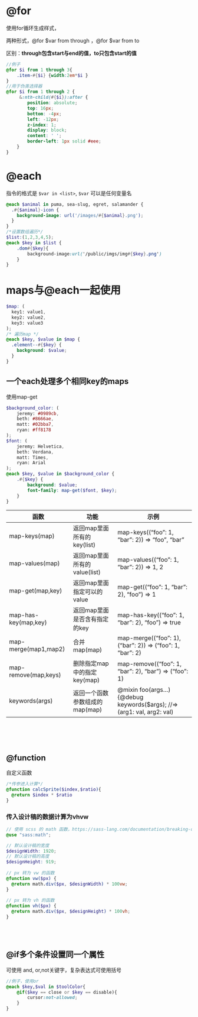 # @for

使用for循环生成样式，

两种形式，@for $var from <start> through <end>，@for $var from <start> to <end>

区别：**through包含start与end的值，to只包含start的值**

```scss
//例子
@for $i from 1 through 3{
    .item-#{$i} {width:2em*$i }
}
//用于伪类选择器
@for $i from 1 through 2 {
     &:nth-child(#{$i}):after { 
        position: absolute;
        top: 16px;
        bottom: -4px;
        left: -12px;
        z-index: 1;
        display: block;
        content: ' ';
        border-left: 1px solid #eee;
    }
}
```

# @each

指令的格式是 `$var in <list>`, `$var` 可以是任何变量名

```scss
@each $animal in puma, sea-slug, egret, salamander {
  .#{$animal}-icon {
    background-image: url('/images/#{$animal}.png');
  }
}
/*设置数组遍历*/
$list:(1,2,3,4,5);
@each $key in $list {
    .dom#{$key}{
        background-image:url('/public/imgs/img#{$key}.png')
    }
}
```

# maps与@each一起使用

```scss
$map: (
  key1: value1,
  key2: value2,
  key3: value3
);
/* 遍历map */
@each $key, $value in $map {
  .element--#{$key} {
    background: $value;
  }
}
```

## 一个each处理多个相同key的maps

使用map-get

```scss
$background_color: (
    jeremy: #0989cb,
    beth: #8666ae,
    matt: #02bba7,
    ryan: #ff8178
);
$font: (
    jeremy: Helvetica,
    beth: Verdana,
    matt: Times,
    ryan: Arial
);
@each $key, $value in $background_color {
    .#{$key} {
        background: $value;
        font-family: map-get($font, $key);
    }
}
```

| 函数                 | 功能                           | 示例                                                         |
| -------------------- | ------------------------------ | ------------------------------------------------------------ |
| map-keys(map)        | 返回map里面所有的key(list)     | map-keys((“foo”: 1, “bar”: 2)) => “foo”, “bar”               |
| map-values(map)      | 返回map里面所有的value(list)   | map-values((“foo”: 1, “bar”: 2)) => 1, 2                     |
| map-get(map,key)     | 返回map里面指定可以的value     | map-get((“foo”: 1, “bar”: 2), “foo”) => 1                    |
| map-has-key(map,key) | 返回map里面是否含有指定的key   | map-has-key((“foo”: 1, “bar”: 2), “foo”) => true             |
| map-merge(map1,map2) | 合并map(map)                   | map-merge((“foo”: 1), (“bar”: 2)) => (“foo”: 1, “bar”: 2)    |
| map-remove(map,keys) | 删除指定map中的指定key(map)    | map-remove((“foo”: 1, “bar”: 2), “bar”) => (“foo”: 1)        |
| keywords(args)       | 返回一个函数参数组成的map(map) | @mixin foo(args…){@debug keywords($args); //=> (arg1: val, arg2: val) |

​		
​	      	
​		

## @function

自定义函数

```scss
/*传参进入计算*/
@function calcSprite($index,$ratio){
  @return $index * $ratio
}
```

### 传入设计稿的数据计算为vhvw

```scss
// 使用 scss 的 math 函数，https://sass-lang.com/documentation/breaking-changes/slash-div
@use "sass:math";

// 默认设计稿的宽度
$designWidth: 1920;
// 默认设计稿的高度
$designHeight: 919;
 
// px 转为 vw 的函数
@function vw($px) {
  @return math.div($px, $designWidth) * 100vw;
}       
 
// px 转为 vh 的函数
@function vh($px) {
  @return math.div($px, $designHeight) * 100vh;
}
```

​		
​		

## @if多个条件设置同一个属性

可使用 and, or,not关键字，复杂表达式可使用括号

```scss
//例子，使用or
@each $key,$val in $toolColor{
    @if($key == close or $key == disable){
      	cursor:not-allowed;
    }
}
```

